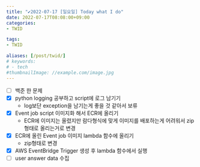 ```yaml
---
title: "✔2022-07-17 [일요일] Today what I do"
date: 2022-07-17T08:08:00+09:00
categories:
- TWID

tags:
- TWID

aliases: [/post/twid/]
# keywords:
# - tech
#thumbnailImage: //example.com/image.jpg
---
```

<!--more-->

- [ ] 백준 한 문제
- [x] python logging 공부하고 script에 로그 남기기
    - log보단 exception을 남기는게 좋을 것 같아서 보류
- [x] Event job script 이미지화 해서 ECR에 올리기
    - ECR에 이미지는 올렸지만 람다형식에 맞게 이미지를 배포하는게 어려워서 zip형태로 올리는거로 변경
- [x] ECR에 올린 Event job 이미지 lambda 함수에 올리기
    - zip형태로 변경
- [x] AWS EventBridge Trigger 생성 후 lambda 함수에서 실행
- [ ] user answer data 수집
